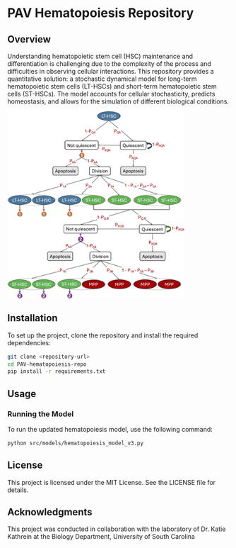 # PAV Hematopoiesis Repository

## Overview
Understanding hematopoietic stem cell (HSC) maintenance and differentiation is challenging due to the complexity of the process and difficulties in observing cellular interactions. This repository provides a quantitative solution: a stochastic dynamical model for long-term hematopoietic stem cells (LT-HSCs) and short-term hematopoietic stem cells (ST-HSCs). The model accounts for cellular stochasticity, predicts homeostasis, and allows for the simulation of different biological conditions.

<img src="images/model.png" alt="PAV Hematopoiesis Repository" width="400"/>



## Installation
To set up the project, clone the repository and install the required dependencies:

```bash
git clone <repository-url>
cd PAV-hematopoiesis-repo
pip install -r requirements.txt
```

## Usage
### Running the Model
To run the updated hematopoiesis model, use the following command:

```bash
python src/models/hematopoiesis_model_v3.py
```

## License
This project is licensed under the MIT License. See the LICENSE file for details.

## Acknowledgments
This project was conducted in collaboration with the laboratory of Dr. Katie Kathrein at the Biology Department, University of South Carolina
